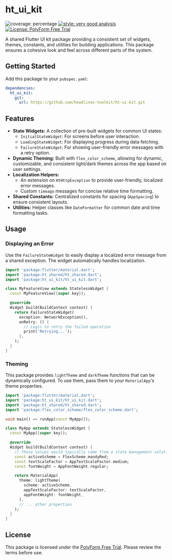 # ht_ui_kit

![coverage: percentage](https://img.shields.io/badge/coverage-23-green)
[![style: very good analysis](https://img.shields.io/badge/style-very_good_analysis-B22C89.svg)](https://pub.dev/packages/very_good_analysis)
[![License: PolyForm Free Trial](https://img.shields.io/badge/License-PolyForm%20Free%20Trial-blue)](https://polyformproject.org/licenses/free-trial/1.0.0)

A shared Flutter UI kit package providing a consistent set of widgets, themes, constants, and utilities for building applications. This package ensures a cohesive look and feel across different parts of the system.

## Getting Started

Add this package to your `pubspec.yaml`:

```yaml
dependencies:
  ht_ui_kit:
    git:
      url: https://github.com/headlines-toolkit/ht-ui-kit.git
```

## Features

*   **State Widgets:** A collection of pre-built widgets for common UI states:
    *   `InitialStateWidget`: For screens before user interaction.
    *   `LoadingStateWidget`: For displaying progress during data fetching.
    *   `FailureStateWidget`: For showing user-friendly error messages with a retry option.
*   **Dynamic Theming:** Built with `flex_color_scheme`, allowing for dynamic, customizable, and consistent light/dark themes across the app based on user settings.
*   **Localization Helpers:**
    *   An extension on `HtHttpException` to provide user-friendly, localized error messages.
    *   Custom `timeago` messages for concise relative time formatting.
*   **Shared Constants:** Centralized constants for spacing (`AppSpacing`) to ensure consistent layouts.
*   **Utilities:** Helper classes like `DateFormatter` for common date and time formatting tasks.

## Usage

### Displaying an Error

Use the `FailureStateWidget` to easily display a localized error message from a shared exception. The widget automatically handles localization.

```dart
import 'package:flutter/material.dart';
import 'package:ht_shared/ht_shared.dart';
import 'package:ht_ui_kit/ht_ui_kit.dart';

class MyFeatureView extends StatelessWidget {
  const MyFeatureView({super.key});

  @override
  Widget build(BuildContext context) {
    return FailureStateWidget(
      exception: NetworkException(),
      onRetry: () {
        // Logic to retry the failed operation
        print('Retrying...');
      },
    );
  }
}
```

### Theming

This package provides `lightTheme` and `darkTheme` functions that can be dynamically configured. To use them, pass them to your `MaterialApp`'s theme properties.

```dart
import 'package:flutter/material.dart';
import 'package:ht_ui_kit/ht_ui_kit.dart';
import 'package:ht_shared/ht_shared.dart';
import 'package:flex_color_scheme/flex_color_scheme.dart';

void main() => runApp(const MyApp());

class MyApp extends StatelessWidget {
  const MyApp({super.key});

  @override
  Widget build(BuildContext context) {
    // These values would typically come from a state management solution
    const activeScheme = FlexScheme.mandyRed;
    const textScaleFactor = AppTextScaleFactor.medium;
    const fontWeight = AppFontWeight.regular;

    return MaterialApp(
      theme: lightTheme(
        scheme: activeScheme,
        appTextScaleFactor: textScaleFactor,
        appFontWeight: fontWeight,
      ),
      // ... other properties
    );
  }
}
```

## License
This package is licensed under the [PolyForm Free Trial](LICENSE). Please review the terms before use.
